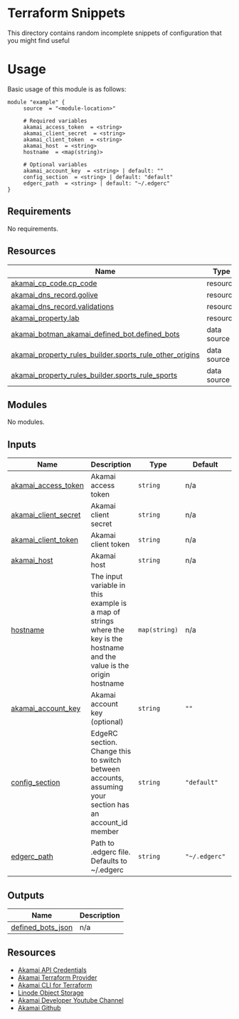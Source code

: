 # Terraform Snippets

This directory contains random incomplete snippets of configuration that you might find useful
<!-- BEGIN_TF_DOCS -->



# Usage
Basic usage of this module is as follows:

```hcl
module "example" {
  	 source  = "<module-location>"
  
	 # Required variables
  	 akamai_access_token  = <string>
  	 akamai_client_secret  = <string>
  	 akamai_client_token  = <string>
  	 akamai_host  = <string>
  	 hostname  = <map(string)>
  
	 # Optional variables
  	 akamai_account_key  = <string> | default: ""
  	 config_section  = <string> | default: "default"
  	 edgerc_path  = <string> | default: "~/.edgerc"
}
 ```

## Requirements

No requirements.

## Resources

| Name | Type |
|------|------|
| [akamai_cp_code.cp_code](https://registry.terraform.io/providers/hashicorp/akamai/latest/docs/resources/cp_code) | resource |
| [akamai_dns_record.golive](https://registry.terraform.io/providers/hashicorp/akamai/latest/docs/resources/dns_record) | resource |
| [akamai_dns_record.validations](https://registry.terraform.io/providers/hashicorp/akamai/latest/docs/resources/dns_record) | resource |
| [akamai_property.lab](https://registry.terraform.io/providers/hashicorp/akamai/latest/docs/resources/property) | resource |
| [akamai_botman_akamai_defined_bot.defined_bots](https://registry.terraform.io/providers/hashicorp/akamai/latest/docs/data-sources/botman_akamai_defined_bot) | data source |
| [akamai_property_rules_builder.sports_rule_other_origins](https://registry.terraform.io/providers/hashicorp/akamai/latest/docs/data-sources/property_rules_builder) | data source |
| [akamai_property_rules_builder.sports_rule_sports](https://registry.terraform.io/providers/hashicorp/akamai/latest/docs/data-sources/property_rules_builder) | data source |

## Modules

No modules.

## Inputs

| Name | Description | Type | Default | Required |
|------|-------------|------|---------|:--------:|
| <a name="input_akamai_access_token"></a> [akamai\_access\_token](#input\_akamai\_access\_token) | Akamai access token | `string` | n/a | yes |
| <a name="input_akamai_client_secret"></a> [akamai\_client\_secret](#input\_akamai\_client\_secret) | Akamai client secret | `string` | n/a | yes |
| <a name="input_akamai_client_token"></a> [akamai\_client\_token](#input\_akamai\_client\_token) | Akamai client token | `string` | n/a | yes |
| <a name="input_akamai_host"></a> [akamai\_host](#input\_akamai\_host) | Akamai host | `string` | n/a | yes |
| <a name="input_hostname"></a> [hostname](#input\_hostname) | The input variable in this example is a map of strings where the key is the hostname and the value is the origin hostname | `map(string)` | n/a | yes |
| <a name="input_akamai_account_key"></a> [akamai\_account\_key](#input\_akamai\_account\_key) | Akamai account key (optional) | `string` | `""` | no |
| <a name="input_config_section"></a> [config\_section](#input\_config\_section) | EdgeRC section. Change this to switch between accounts, assuming your section has an account\_id member | `string` | `"default"` | no |
| <a name="input_edgerc_path"></a> [edgerc\_path](#input\_edgerc\_path) | Path to .edgerc file. Defaults to ~/.edgerc | `string` | `"~/.edgerc"` | no |

## Outputs

| Name | Description |
|------|-------------|
| <a name="output_defined_bots_json"></a> [defined\_bots\_json](#output\_defined\_bots\_json) | n/a |

## Resources
- [Akamai API Credentials](https://techdocs.akamai.com/developer/docs/set-up-authentication-credentials)
- [Akamai Terraform Provider](https://techdocs.akamai.com/terraform/docs)
- [Akamai CLI for Terraform](https://github.com/akamai/cli-terraform)
- [Linode Object Storage](https://www.linode.com/lp/object-storage/)
- [Akamai Developer Youtube Channel](https://www.youtube.com/c/AkamaiDeveloper)
- [Akamai Github](https://github.com/akamai)
<!-- END_TF_DOCS -->